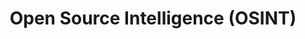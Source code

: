---
title: Open Source Intelligence (OSINT)
linkTitle: Open Source Intelligence
weight: 11
url: open-source-intelligence
description: Open-source intelligence (OSINT) is a powerful technique for gathering information from publicly available sources. Learn how OSINT is used in cybersecurity and beyond.
---